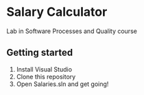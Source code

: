 # Salary Calculator
Lab in Software Processes and Quality course

## Getting started
1. Install Visual Studio
2. Clone this repository
3. Open Salaries.sln and get going!
